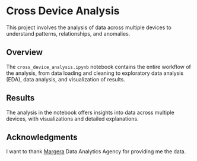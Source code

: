 # Cross Device Analysis

This project involves the analysis of data across multiple devices to understand patterns, relationships, and anomalies.

## Overview

The `cross_device_analysis.ipynb` notebook contains the entire workflow of the analysis, from data loading and cleaning to exploratory data analysis (EDA), data analysis, and visualization of results.


## Results

The analysis in the notebook offers insights into data across multiple devices, with visualizations and detailed explanations.



## Acknowledgments
I want to thank [Margera](https://www.margera.co) Data Analytics Agency for providing me the data.
